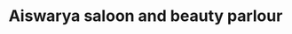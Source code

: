 ---
title: "Aiswarya saloon and beauty parlour"
url: /thiruvananthapuram/aiswarya-saloon-and-beauty-parlour/
shop: Kosmetik
---